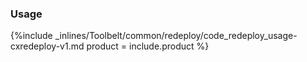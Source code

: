 


### Usage



{%include _inlines/Toolbelt/common/redeploy/code_redeploy_usage-cxredeploy-v1.md  product = include.product %}




